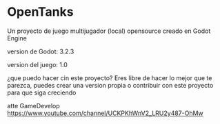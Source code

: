 # OpenTanks
Un proyecto de juego multijugador (local) opensource creado en Godot Engine

version de Godot: 3.2.3

version del juego: 1.0

¿que puedo hacer cin este proyecto?
Eres libre de hacer lo mejor que te parezca, puedes crear una version propia o contribuir con este proyecto para que siga creciendo

atte
GameDevelop
https://www.youtube.com/channel/UCKPKhWnV2_LRU2y487-OhMw
